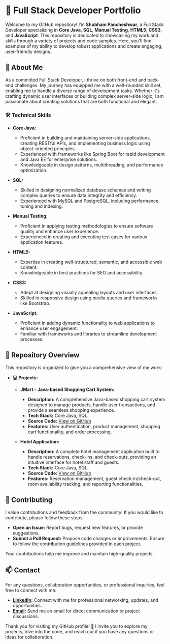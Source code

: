 # 🚀 Full Stack Developer Portfolio

Welcome to my GitHub repository! I’m **Shubham Pancheshwar**, a Full Stack Developer specializing in **Core Java**, **SQL**, **Manual Testing**, **HTML5**, **CSS3**, and **JavaScript**. This repository is dedicated to showcasing my work and skills through a variety of projects and code samples. Here, you'll find examples of my ability to develop robust applications and create engaging, user-friendly designs.

## 🌟 About Me

As a committed Full Stack Developer, I thrive on both front-end and back-end challenges. My journey has equipped me with a well-rounded skill set, enabling me to handle a diverse range of development tasks. Whether it's crafting dynamic user interfaces or building complex server-side logic, I am passionate about creating solutions that are both functional and elegant.

### 🛠️ Technical Skills

- **Core Java:**  
  - Proficient in building and maintaining server-side applications, creating RESTful APIs, and implementing business logic using object-oriented principles.
  - Experienced with frameworks like Spring Boot for rapid development and Java EE for enterprise solutions.
  - Knowledgeable in design patterns, multithreading, and performance optimization.

- **SQL:**  
  - Skilled in designing normalized database schemas and writing complex queries to ensure data integrity and efficiency.
  - Experienced with MySQL and PostgreSQL, including performance tuning and indexing.

- **Manual Testing:**  
  - Proficient in applying testing methodologies to ensure software quality and enhance user experience.
  - Experienced in creating and executing test cases for various application features.

- **HTML5:**  
  - Expertise in creating well-structured, semantic, and accessible web content.
  - Knowledgeable in best practices for SEO and accessibility.

- **CSS3:**  
  - Adept at designing visually appealing layouts and user interfaces.
  - Skilled in responsive design using media queries and frameworks like Bootstrap.

- **JavaScript:**  
  - Proficient in adding dynamic functionality to web applications to enhance user engagement.
  - Familiar with frameworks and libraries to streamline development processes.

## 📁 Repository Overview

This repository is organized to give you a comprehensive view of my work:

- **💻 Projects:**
  - **JMart - Java-based Shopping Cart System:**
    - **Description:** A comprehensive Java-based shopping cart system designed to manage products, handle user transactions, and provide a seamless shopping experience.
    - **Tech Stack:** Core Java, SQL.
    - **Source Code:** [View on GitHub](https://github.com/shubhampancheshwar9503/JMart---Java-based-Shopping-Cart-System)
    - **Features:** User authentication, product management, shopping cart functionality, and order processing.
    
  - **Hotel Application:**
    - **Description:** A complete hotel management application built to handle reservations, check-ins, and check-outs, providing an intuitive interface for hotel staff and guests.
    - **Tech Stack:** Core Java, SQL.
    - **Source Code:** [View on GitHub](https://github.com/shubhampancheshwar9503/Hotel-Application)
    - **Features:** Reservation management, guest check-in/check-out, room availability tracking, and reporting functionalities.

## 🤝 Contributing

I value contributions and feedback from the community! If you would like to contribute, please follow these steps:

- **Open an Issue:** Report bugs, request new features, or provide suggestions.
- **Submit a Pull Request:** Propose code changes or improvements. Ensure to follow the contribution guidelines provided in each project.

Your contributions help me improve and maintain high-quality projects.

## 📫 Contact

For any questions, collaboration opportunities, or professional inquiries, feel free to connect with me:

- **[LinkedIn](https://www.linkedin.com/in/shubham9503/):** Connect with me for professional networking, updates, and opportunities.
- **[Email](mailto:pancheshwarshubham1234@gmail.com):** Send me an email for direct communication or project discussions.

Thank you for visiting my GitHub profile! 🌟 I invite you to explore my projects, dive into the code, and reach out if you have any questions or ideas for collaboration.
